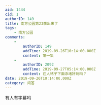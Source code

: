 ```yaml
---
aid: 1444
cid: 1
authorID: 149
title: 南方公园第23季出来了
tags:
    - 南方公园
comments:
    -
        authorID: 149
        addTime: 2019-09-26T10:14:00.000Z
        content: 第一集
    -
        authorID: 2092
        addTime: 2019-09-27T05:14:00.000Z
        content: 在人帖子下面添堵好玩吗？
date: 2019-09-26T10:14:00.000Z
category: 问答
---
```


有人有字幕吗
